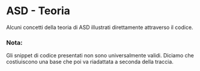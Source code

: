 # ASD - Teoria
Alcuni concetti della teoria di ASD illustrati direttamente attraverso il codice.

### Nota:
Gli snippet di codice presentati non sono universalmente validi. Diciamo che costiuiscono una base
che poi va riadattata a seconda della traccia.
